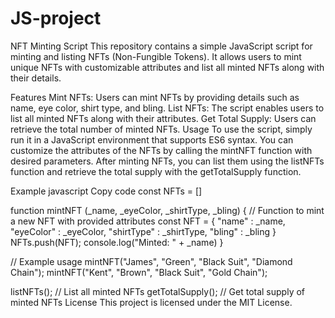 # JS-project
NFT Minting Script
This repository contains a simple JavaScript script for minting and listing NFTs (Non-Fungible Tokens). It allows users to mint unique NFTs with customizable attributes and list all minted NFTs along with their details.

Features
Mint NFTs: Users can mint NFTs by providing details such as name, eye color, shirt type, and bling.
List NFTs: The script enables users to list all minted NFTs along with their attributes.
Get Total Supply: Users can retrieve the total number of minted NFTs.
Usage
To use the script, simply run it in a JavaScript environment that supports ES6 syntax. You can customize the attributes of the NFTs by calling the mintNFT function with desired parameters. After minting NFTs, you can list them using the listNFTs function and retrieve the total supply with the getTotalSupply function.

Example
javascript
Copy code
const NFTs = []

function mintNFT (_name, _eyeColor, _shirtType, _bling) {
    // Function to mint a new NFT with provided attributes
    const NFT = {
        "name" : _name,
        "eyeColor" : _eyeColor,
        "shirtType" : _shirtType,
        "bling" : _bling
    }
    NFTs.push(NFT);
    console.log("Minted: " + _name)
}

// Example usage
mintNFT("James", "Green", "Black Suit", "Diamond Chain");
mintNFT("Kent", "Brown", "Black Suit", "Gold Chain");

listNFTs(); // List all minted NFTs
getTotalSupply(); // Get total supply of minted NFTs
License
This project is licensed under the MIT License.


